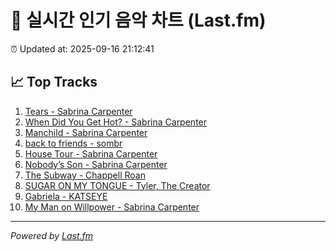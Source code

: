 # 🎵 실시간 인기 음악 차트 (Last.fm)

⏰ Updated at: 2025-09-16 21:12:41

## 📈 Top Tracks

1. [Tears - Sabrina Carpenter](https://www.last.fm/music/Sabrina+Carpenter/_/Tears)
2. [When Did You Get Hot? - Sabrina Carpenter](https://www.last.fm/music/Sabrina+Carpenter/_/When+Did+You+Get+Hot%3F)
3. [Manchild - Sabrina Carpenter](https://www.last.fm/music/Sabrina+Carpenter/_/Manchild)
4. [back to friends - sombr](https://www.last.fm/music/sombr/_/back+to+friends)
5. [House Tour - Sabrina Carpenter](https://www.last.fm/music/Sabrina+Carpenter/_/House+Tour)
6. [Nobody’s Son - Sabrina Carpenter](https://www.last.fm/music/Sabrina+Carpenter/_/Nobody%E2%80%99s+Son)
7. [The Subway - Chappell Roan](https://www.last.fm/music/Chappell+Roan/_/The+Subway)
8. [SUGAR ON MY TONGUE - Tyler, The Creator](https://www.last.fm/music/Tyler,+The+Creator/_/SUGAR+ON+MY+TONGUE)
9. [Gabriela - KATSEYE](https://www.last.fm/music/KATSEYE/_/Gabriela)
10. [My Man on Willpower - Sabrina Carpenter](https://www.last.fm/music/Sabrina+Carpenter/_/My+Man+on+Willpower)

---
*Powered by [Last.fm](https://www.last.fm)*
